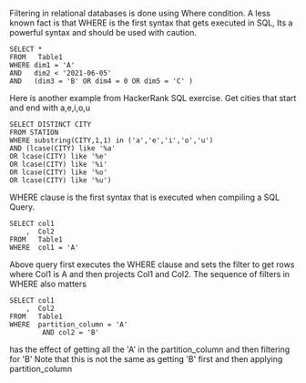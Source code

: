 Filtering in relational databases is done using Where condition. A less known fact is that WHERE is the first syntax that gets executed in SQL, Its a powerful syntax and should be used with caution.

```
SELECT *
FROM   Table1
WHERE dim1 = 'A'
AND   dim2 < '2021-06-05'
AND   (dim3 = 'B' OR dim4 = 0 OR dim5 = 'C' )
```

Here is another example from HackerRank SQL exercise. Get cities that start and end with a,e,i,o,u

```
SELECT DISTINCT CITY
FROM STATION
WHERE substring(CITY,1,1) in ('a','e','i','o','u') 
AND (lcase(CITY) like '%a'
OR lcase(CITY) like '%e'
OR lcase(CITY) like '%i'
OR lcase(CITY) like '%o'
OR lcase(CITY) like '%u')
```

WHERE clause is the first syntax that is executed when compiling a SQL Query.

```
SELECT col1
    ,  Col2
FROM   Table1
WHERE  col1 = 'A'
```

Above query first executes the WHERE clause and sets the filter to get rows where Col1 is A and then projects Col1 and Col2. The sequence of filters in WHERE also matters

```
SELECT col1
    ,  Col2
FROM   Table1
WHERE  partition_column = 'A'
        AND col2 = 'B'
```
has the effect of getting all the 'A' in the partition_column and then filtering for 'B' Note that this is not the same as getting 'B' first and then applying partition_column